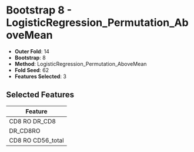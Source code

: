 # Bootstrap 8 - LogisticRegression_Permutation_AboveMean

- **Outer Fold**: 14
- **Bootstrap**: 8
- **Method**: LogisticRegression_Permutation_AboveMean
- **Fold Seed**: 62
- **Features Selected**: 3

## Selected Features

| Feature |
|---------|
| CD8 RO DR_CD8 |
| DR_CD8RO |
| CD8 RO CD56_total |
